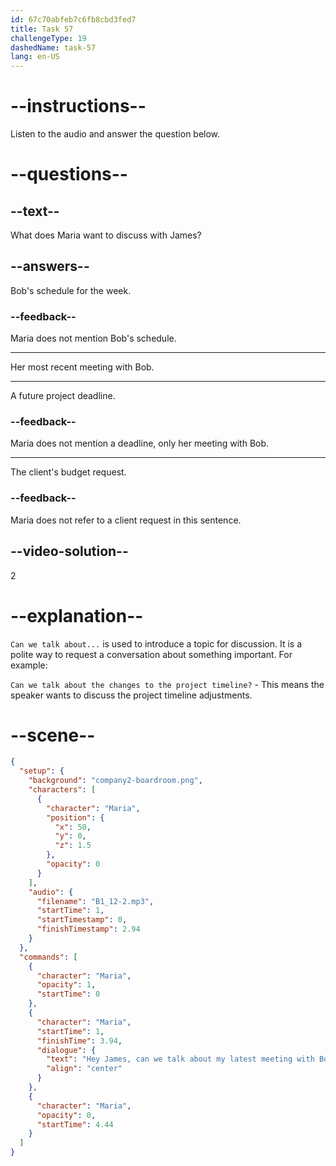 ```yaml
---
id: 67c70abfeb7c6fb8cbd3fed7
title: Task 57
challengeType: 19
dashedName: task-57
lang: en-US
---
```


<!-- (Audio) Maria: Hey James, can we talk about my latest meeting with Bob? -->

# --instructions--

Listen to the audio and answer the question below.  

# --questions--

## --text--

What does Maria want to discuss with James?  

## --answers--

Bob's schedule for the week.  

### --feedback--

Maria does not mention Bob's schedule.  

---

Her most recent meeting with Bob.  

---

A future project deadline.  

### --feedback--

Maria does not mention a deadline, only her meeting with Bob.  

---

The client's budget request.  

### --feedback--

Maria does not refer to a client request in this sentence.  

## --video-solution--

2  

# --explanation--

`Can we talk about...` is used to introduce a topic for discussion. It is a polite way to request a conversation about something important. For example:

`Can we talk about the changes to the project timeline?` - This means the speaker wants to discuss the project timeline adjustments.

# --scene--

```json
{
  "setup": {
    "background": "company2-boardroom.png",
    "characters": [
      {
        "character": "Maria",
        "position": {
          "x": 50,
          "y": 0,
          "z": 1.5
        },
        "opacity": 0
      }
    ],
    "audio": {
      "filename": "B1_12-2.mp3",
      "startTime": 1,
      "startTimestamp": 0,
      "finishTimestamp": 2.94
    }
  },
  "commands": [
    {
      "character": "Maria",
      "opacity": 1,
      "startTime": 0
    },
    {
      "character": "Maria",
      "startTime": 1,
      "finishTime": 3.94,
      "dialogue": {
        "text": "Hey James, can we talk about my latest meeting with Bob?",
        "align": "center"
      }
    },
    {
      "character": "Maria",
      "opacity": 0,
      "startTime": 4.44
    }
  ]
}
```
